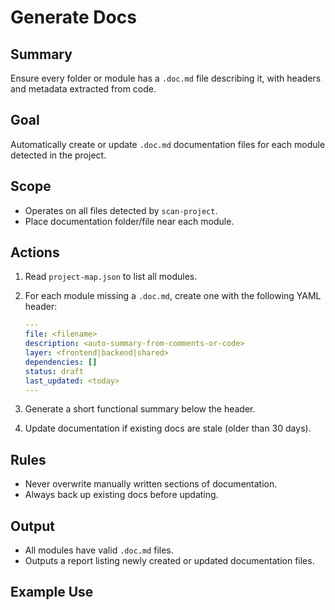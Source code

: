 # Generate Docs

## Summary
Ensure every folder or module has a `.doc.md` file describing it, with headers and metadata extracted from code.

## Goal
Automatically create or update `.doc.md` documentation files for each module detected in the project.

## Scope
- Operates on all files detected by `scan-project`.
- Place documentation folder/file near each module.

## Actions
1. Read `project-map.json` to list all modules.
2. For each module missing a `.doc.md`, create one with the following YAML header:

   ```yaml
   ---
   file: <filename>
   description: <auto-summary-from-comments-or-code>
   layer: <frontend|backend|shared>
   dependencies: []
   status: draft
   last_updated: <today>
   ---
   ```

3. Generate a short functional summary below the header.
4. Update documentation if existing docs are stale (older than 30 days).

## Rules
- Never overwrite manually written sections of documentation.
- Always back up existing docs before updating.

## Output
- All modules have valid `.doc.md` files.
- Outputs a report listing newly created or updated documentation files.

## Example Use